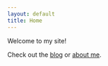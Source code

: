 ```yaml
---
layout: default
title: Home
---
```


Welcome to my site!

Check out the [blog](blog.html) or [about me](about.html).
